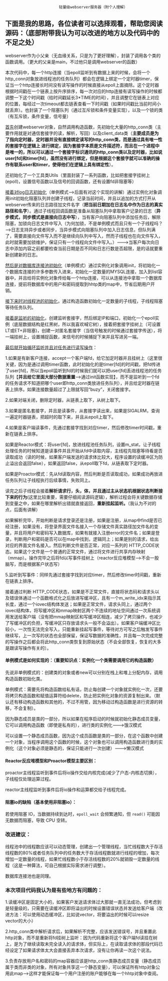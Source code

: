                             轻量级webserver服务器（附个人理解）

## 下面是我的思路，各位读者可以选择观看，帮助您阅读源码：（底部附带我认为可以改进的地方以及代码中的不足之处）

webserver作为小父亲（无血缘关系，只是为了更好理解），封装了调用各个类的函数调用。（更大的父亲是main，不过他只是调用webserver的函数）

本次代码中，每一个http连接（当epoll监听到有数据上来的时候，会将一个http_conn对象放进线程池的任务队列）都会在逻辑上绑定一个定时器timer，保证当一个http连接长时间没有读写操作的时候直接从epoll上面摘除。这个定时器根据时间戳在一个链表上按升序排序，每一次对应的http连接有读写操作的时候都调整一下这个时间戳（给时间戳延长3*TIME的时间），并且调整它在链表上对应的位置，每经过一次timeout都去链表查看一下时间戳（如果时间戳比当前时间小就丢弃）。也封装了一个阻塞队列（通过互斥锁和条件变量实现），以及一个锁的类（有互斥锁，条件变量，信号量）

​       <u>首先</u>创建webserver对象，自然调用构造函数，先初始化大量的http_conn类（主要作用就是对通信套接字的读，解析，写回）以及client_data类（**主要成员是为了指向定时器，定时器并没有直接绑定读写的http_conn类，而是通过具有唯一性的套接字在逻辑上 进行绑定，因为套接字本质是文件描述符，而且在一个进程中是唯一的，所以可以通过一个套接字标识通讯的http_conn类以及定时器，比如说user[fd]和timer[fd]，虽然没有进行绑定，但是根据这个套接字就可以准确的操作有联系user和timer，使得他们在逻辑上具有绑定性**）。

还初始化了一个工具类Utils（里面封装了一系列函数，比如把套接字挂树上(epoll)，设置信号函数以及信号的回调函数，还有设置fd非阻塞等）

<u>接着对log日志初始化</u>（单例模式—->后面有对这个实现的讲解）通过实例化对象调用init初始化阻塞队列并创建子线程，记录当前时间，并且以追加的方式打开从webserver传来的日志路径加文件名字（**把当前日期加在日志名中作为日志的真实路径和名字**）。通过子线程回调函数是准备从阻塞队列中拿取客户记录的日志（**异步模式，同步模式是直接向日志中写**），当有客户向阻塞队列中添加任务后，解除阻塞，加锁向日志文件中写入（为何加锁，不是单例模式而且只有一个子线程吗？—–>日志支持异步或者同步，当异步模式向阻塞队列中加入日志信息，但队列满了，需要直接向文件写入而不是继续向队列中写入，然而子线程也在向文件写入，此时就需要加锁维护，保证只有一个线程向文件中写入。）——–>当客户每次向日志中添加内容之前都要检查当前日期是否不同和日志行数是否超限，是的话就要重新创建新的日志。

 <u>然后是对数据库连接池初始化</u>（单例模式）通过实例化对象调用init，将初始化一个数据库连接的许多参数传入进来，初始化一定数量的MYSQL连接，加入到list容器中，并且给将实例化对象传给每一个http连接，可以从连接池中拿取一个数据库连接，提前将数据库中的用户和密码提取到hhtp类的map中，节省后期用户开销。

<u>接下来时对线程池的初始化</u>，通过构造函数初始化一定数量的子线程，子线程阻塞等待任务队列。

<u>接着是监听的初始化</u>，创建监听套接字，然后绑定IP和端口，初始化一个epoll实例（底层数据结构是红黑树，所以我喜欢喊它树），接着把套接字挂树上（可设置LT或ET+非阻塞)，创建一对匿名套接字（当信号触发的时候通过套接字传送），将一端挂树上，设置捕捉函数，来信号的时候捕捉下来并且写进另一端。

<u>最后就开始循环监听并且对任务进行读写操作</u>：

1.如果是有新客户连接，accept一个客户端fd，给它加定时器并且挂树上（这里很关键，因为是通过调用timer函数，此时初始化的是timer[fd]的时间戳，把fd传进了user[fd]，所以当epoll监听到fd的时候我们就可以把user[fd]丢进线程池的任务队列【**并且给它里面大部分数据重置**—->通过init函数实现】，而不是监听到一个fd的任务请求不知道把哪个user即http_conn类放进任务队列），并且给定时器在链表上排序。如果连接数量超过了上限就写回“buzy”，关闭套接字。

2.如果对端关闭，删除定时器，从链表上取下，从树上取下。

3.如果是匿名套接字，并且是读事件，从套接字读出来，如果是SIGALRM，查询一遍定时器链表，把超时的取下来，并且从epoll上取下。

4.如果是客户端读事件，先通过套接字找到对应timer，然后修改timer时间戳，重新在链表上排序。

如果是Reactor模式：将user[fd]，放进线程池任务队列，设置m_stat，让子线程处理任务的时候知道是读事件并且开始从fd中读取内容，主线程先阻塞等待看是否读取成功（读的时候，如果客户端发送的请求体比较大，程序设置的读缓冲区为防止溢出会返回false），如果返回false，从epoll取下fd，从链表取下定时器。

如果是Proactor模式：先从fd读取内容，然后判断是否读取成功，如果成功再放进任务队列让子线程执行后续事情，失败同上。

读完之后子线程会接着**解析请求行，头，体，并且通过主从状态机根据状态判断接下来的行为**(这里比较重要，需要仔细阅读源码逻辑），解析过程会将关键数据存储到变量之中，如果在哪里解析出错就直接返回，**重新挂起监听。**（我认为不对的点，后面有讲解）

如果解析完毕，开始判断是请求登录还是注册，如果是注册，从map中find是否已经注册，如果没有，将登录界面文件名接入一个存储文件真实路径加文件名的变量，并且将用户和密码写入数据库，如果有就接入注册error的文件名；如果是登录，判断用户和密码是否可以在map中找到，逻辑同上；如果是别的请求，给出对应的界面文件名接入。然后判断文件是否正常，对应一系列的 HTTP_CODE状态。如果这个文件是一个普通的正常文件，通过将文件进行共享内存映射（mmap）。操作完毕之后将fd以写事件挂树上（reactor反应堆模型—–>不会一股脑写，而是根据客户状态写）

5.监听到写事件：同样先通过套接字找到对应timer，然后修改timer时间戳，重新在链表上排序。

接着通过判断 HTTP_CODE状态，如果是不正常文件，直接将状态码和请求头以及错误体通过一个函数格式化之后放进写缓冲区，且有一个m_write_idx来指示其长度，通过一个iovec结构体发送；如果是正常文件，请求头同上，通过两个iovec结构体，将写缓冲区和mmap映射区两个不连续的地址空间通过一次系统调用发送给客户端（没有把mmap映射区和写缓冲区相连，减少了拷贝操作，也减少了写缓冲区的负担，写缓冲区只存放请求头一般不会溢出）。如果客户端缓冲区比较小，一次性无法完全写入，只能重新挂起写事件，等待对方可写之后触发写事件继续写，上一次写的状态也全部保留，保证写数据的准确性，并且每一次完成完整的写操作之后都会将此http_conn类恢复到原始状态（不会全部恢复，恢复的大多是跟读写操作有关的）。



#### **单例模式是如何实现的：（重要知识点：实例化一个类需要调用它的构造函数）**

先说非单例模式的：创建类的对象或者new可以分别在栈上和堆上分配内存，调用构造函数初始化类。

单例模式：需要先将构造函数给私有话，防止每创建一个对象就实例化一次，还要将拷贝构造函数和赋值运算符给delete，防止把实例化对象的资源复制出来。（默认还有移动构造函数和其他的，不过不用管，因为移动过构造函数是进行资源的转移，不会复制）。

因为静态成员是类的一部分，所以如果在程序启动的时候就初始化静态成员变量，它可以调用构造函数（即使是私有的），进行类的实例化——->饿汉模式

可以设置一个静态成员函数，因为这个成员函数是类的一部分，在这个函数中创建一个对象，当程序调用这个函数的时候，这个对象也可以调用构造函数进行类的实例化（这个对象必须是静态的，保证只能进行一次创建）——->懒汉模式

#### Reactor反应堆模型和Proactor模型主要区别：

proactor主线程监听到事件后将io操作交给内核完成(减少了户态-内核态切换），子线程仅处理运算过程。

reactor主线程监听到事件后将io操作和运算都交给子线程完成。

#### 阻塞io的缺陷（基本使用非阻塞io）：

若使用阻塞 IO，当数据持续到达时，`epoll_wait` 会频繁通知，但 `read()` 可能因无数据而阻塞，导致 CPU 空转。



### 改进建议：

线程池中的线程数应该可以动态管理，创建出一个管理线程，当忙线程数大于存活线程数的80%或者任务队列中的任务数大于存活线程数就进行线程的增加，每次增加一定数量的线程，如果忙线程数小于存活线程数的20%就销毁一定数量的线程（这是一种算法，可自己根据实际需求进行调整）。

数据库连接池也是同理。



### 本次项目代码我认为是有些地方有问题的：

1.读缓冲区是固定大小的，如果客户发送请求体过大那就一直无法成功，但考虑到是轻量级的，只需要在读缓冲区即将溢出的时候设置错误状态并发送给客户端（改进方法：可以使用动态缓冲区，比如说vector，将要溢出的时候可以resize vector的大小）

2.http_conn类中解析请求后，如果解析不完整，应该发送错误号，并且重置此http对象，而不是重新将fd挂树上监听：因为代码重新将这个客户端fd读挂在树上，是为了继续读取未完全读入的请求体，但实际上，在读取请求体的那段代码已经设定了如果请求体太大会直接丢弃本次请求，没有让你再读一次这个说法。

3.负责存放用户名和密码的map容器应该是http_conn类静态成员变量（静态成员属于类而非类的对象，所有对象共享这一个静态变量），可以保证所有http对象公用此map—->这样才能保证每一个用户注册的账户能够在每一个hhtp对象中查阅。



# 
